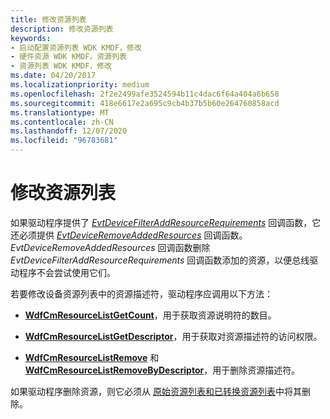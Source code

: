 ```yaml
---
title: 修改资源列表
description: 修改资源列表
keywords:
- 启动配置资源列表 WDK KMDF，修改
- 硬件资源 WDK KMDF，资源列表
- 资源列表 WDK KMDF，修改
ms.date: 04/20/2017
ms.localizationpriority: medium
ms.openlocfilehash: 2f2e2499afe3524594b11c4dac6f64a404a6b658
ms.sourcegitcommit: 418e6617e2a695c9cb4b37b5b60e264760858acd
ms.translationtype: MT
ms.contentlocale: zh-CN
ms.lasthandoff: 12/07/2020
ms.locfileid: "96783681"
---
```

# <a name="modifying-a-resource-list"></a>修改资源列表


如果驱动程序提供了 [*EvtDeviceFilterAddResourceRequirements*](/windows-hardware/drivers/ddi/wdffdo/nc-wdffdo-evt_wdf_device_filter_resource_requirements) 回调函数，它还必须提供 [*EvtDeviceRemoveAddedResources*](/windows-hardware/drivers/ddi/wdffdo/nc-wdffdo-evt_wdf_device_remove_added_resources) 回调函数。 *EvtDeviceRemoveAddedResources* 回调函数删除 *EvtDeviceFilterAddResourceRequirements* 回调函数添加的资源，以便总线驱动程序不会尝试使用它们。

若要修改设备资源列表中的资源描述符，驱动程序应调用以下方法：

-   [**WdfCmResourceListGetCount**](/windows-hardware/drivers/ddi/wdfresource/nf-wdfresource-wdfcmresourcelistgetcount)，用于获取资源说明符的数目。

-   [**WdfCmResourceListGetDescriptor**](/windows-hardware/drivers/ddi/wdfresource/nf-wdfresource-wdfcmresourcelistgetdescriptor)，用于获取对资源描述符的访问权限。

-   [**WdfCmResourceListRemove**](/windows-hardware/drivers/ddi/wdfresource/nf-wdfresource-wdfcmresourcelistremove) 和 [**WdfCmResourceListRemoveByDescriptor**](/windows-hardware/drivers/ddi/wdfresource/nf-wdfresource-wdfcmresourcelistremovebydescriptor)，用于删除资源描述符。

如果驱动程序删除资源，则它必须从 [原始资源列表和已转换资源列表](raw-and-translated-resources.md)中将其删除。

 

